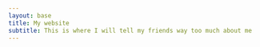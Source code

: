 ```yaml
---
layout: base
title: My website
subtitle: This is where I will tell my friends way too much about me
---
```

